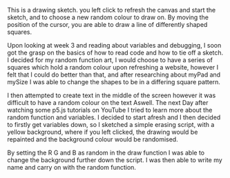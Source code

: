 This is a drawing sketch.  you left click to refresh the canvas and start the sketch, and to choose a new random colour to draw on. By moving the position of the cursor, you are able to draw a line of differently shaped squares.

Upon looking at week 3 and reading about variables and debugging, I soon got the grasp on the basics of how to read code and how to tie off a sketch. I decided for my random function art, I would choose to have a series of squares which hold a random colour upon refreshing a website, however I felt that I could do better than that, and after researching about myPad and mySize I was able to change the shapes to be in a differing square pattern.

I then attempted to create text in the middle of the screen however it was difficult to have a random colour on the text Aswell. The next Day after watching some p5.js tutorials on YouTube I tried to learn more about the random function and variables. I decided to start afresh and I then decided to firstly get variables down, so I sketched a simple erasing script, with a yellow background, where if you left clicked, the drawing would be repainted and the background colour would be randomised. 

By setting the R G and B as random in the draw function I was able to change the background further down the script. I was then able to write my name and carry on with the random function.

